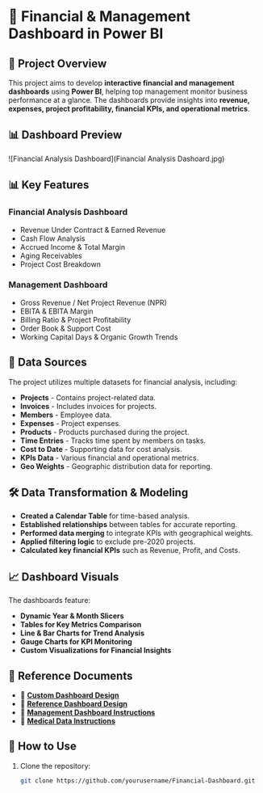 # 🚀 Financial & Management Dashboard in Power BI

## 📌 Project Overview
This project aims to develop **interactive financial and management dashboards** using **Power BI**, helping top management monitor business performance at a glance. The dashboards provide insights into **revenue, expenses, project profitability, financial KPIs, and operational metrics**.

## 📊 Dashboard Preview

![Financial Analysis Dashboard](Financial Analysis Dashoard.jpg)

## 📊 Key Features
### **Financial Analysis Dashboard**
- Revenue Under Contract & Earned Revenue
- Cash Flow Analysis
- Accrued Income & Total Margin
- Aging Receivables
- Project Cost Breakdown

### **Management Dashboard**
- Gross Revenue / Net Project Revenue (NPR)
- EBITA & EBITA Margin
- Billing Ratio & Project Profitability
- Order Book & Support Cost
- Working Capital Days & Organic Growth Trends

## 📁 Data Sources
The project utilizes multiple datasets for financial analysis, including:
- **Projects** - Contains project-related data.
- **Invoices** - Includes invoices for projects.
- **Members** - Employee data.
- **Expenses** - Project expenses.
- **Products** - Products purchased during the project.
- **Time Entries** - Tracks time spent by members on tasks.
- **Cost to Date** - Supporting data for cost analysis.
- **KPIs Data** - Various financial and operational metrics.
- **Geo Weights** - Geographic distribution data for reporting.

## 🛠️ Data Transformation & Modeling
- **Created a Calendar Table** for time-based analysis.
- **Established relationships** between tables for accurate reporting.
- **Performed data merging** to integrate KPIs with geographical weights.
- **Applied filtering logic** to exclude pre-2020 projects.
- **Calculated key financial KPIs** such as Revenue, Profit, and Costs.

## 📈 Dashboard Visuals
The dashboards feature:
- **Dynamic Year & Month Slicers**
- **Tables for Key Metrics Comparison**
- **Line & Bar Charts for Trend Analysis**
- **Gauge Charts for KPI Monitoring**
- **Custom Visualizations for Financial Insights**

## 📑 Reference Documents
- 📄 **[Custom Dashboard Design](Custom%20Dashboard%203%20(Financial%20Analysis).docx)**
- 📄 **[Reference Dashboard Design](Reference%20Dashboard%20Design%20(Financial%20Analysis).docx)**
- 📄 **[Management Dashboard Instructions](Assignment%205%20-%20Managment%20Dashboard%20CD1.pdf)**
- 📄 **[Medical Data Instructions](Medical%20Data%20-Instructions-9-June.pdf)**

## 🔧 How to Use
1. Clone the repository:
   ```sh
   git clone https://github.com/yourusername/Financial-Dashboard.git
